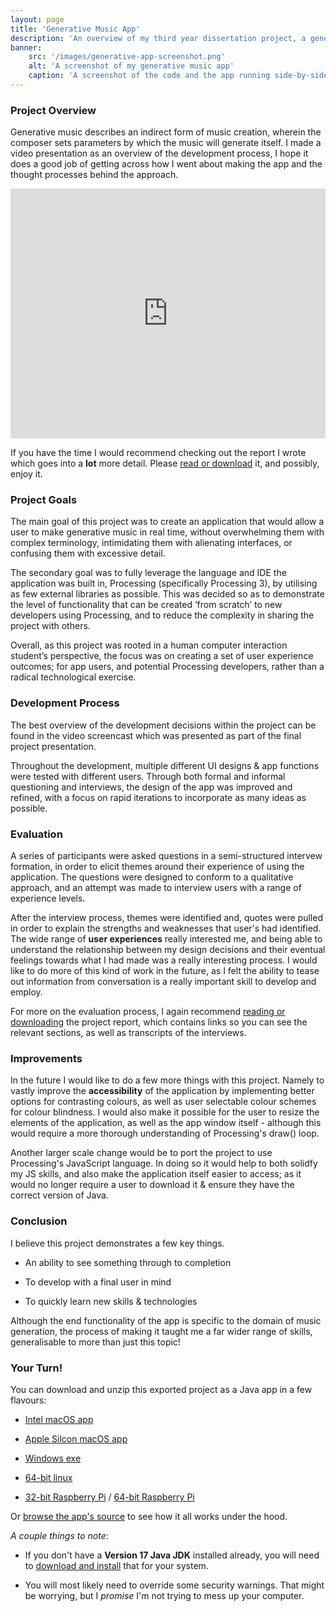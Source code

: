 ```yaml
---
layout: page
title: 'Generative Music App'
description: 'An overview of my third year dissertation project, a generative music application. Written and devloped in Processing3 & Java. Evaluated qualitatively. Documented up in a formal report and video presentation.'
banner:
    src: '/images/generative-app-screenshot.png'
    alt: 'A screenshot of my generative music app'
    caption: 'A screenshot of the code and the app running side-by-side'
---
```


### Project Overview

Generative music describes an indirect form of music creation, wherein the composer sets parameters by which the music will generate itself. I made a video presentation as an overview of the development process, I hope it does a good job of getting across how I went about making the app and the thought processes behind the approach.

<iframe width="100%" height="400" src="https://www.youtube.com/embed/0WWOrIHrOho" title="YouTube video player" frameborder="0" allow="accelerometer; autoplay; clipboard-write; encrypted-media; gyroscope; picture-in-picture" allowfullscreen></iframe>

If you have the time I would recommend checking out the report I wrote which goes into a **lot** more detail. Please [read or download](/assets/documents/generative_music_report.pdf) it, and possibly, enjoy it.


### Project Goals

The main goal of this project was to create an application that would allow a user to make generative music in real time, without overwhelming them with complex terminology, intimidating them with alienating interfaces, or confusing them with excessive detail.

The secondary goal was to fully leverage the language and IDE the application was built in, Processing (specifically Processing 3), by utilising as few external libraries as possible. This was decided so as to demonstrate the level of functionality that can be created ‘from scratch’ to new developers using Processing, and to reduce the complexity in sharing the project with others.

Overall, as this project was rooted in a human computer interaction student’s perspective, the focus was on creating a set of user experience outcomes; for app users, and potential  Processing developers, rather than a radical technological exercise.

### Development Process
The best overview of the development decisions within the project can be found in the video screencast which was presented as part of the final project presentation.

Throughout the development, multiple different UI designs & app functions were tested with different users. Through both formal and informal questioning and interviews, the design of the app was improved and refined, with a focus on rapid iterations to incorporate as many ideas as possible.

### Evaluation

A series of participants were asked questions in a semi-structured intervew formation, in order to elicit themes around their experience of using the application. The questions were designed to conform to a qualitative approach, and an attempt was made to interview users with a range of experience levels.

After the interview process, themes were identified and, quotes were pulled in order to explain the strengths and weaknesses that user's had identified. The wide range of **user experiences** really interested me, and being able to understand the relationship between my design decisions and their eventual feelings towards what I had made was a really interesting process. I would like to do more of this kind of work in the future, as I felt the ability to tease out information from conversation is a really important skill to develop and employ.

For more on the evaluation process, I again recommend [reading or downloading](/assets/documents/generative_music_report.pdf) the project report, which contains links so you can see the relevant sections, as well as transcripts of the interviews.

### Improvements

In the future I would like to do a few more things with this project. Namely to vastly improve the **accessibility** of the application by implementing better options for contrasting colours, as well as user selectable colour schemes for colour blindness. I would also make it possible for the user to resize the elements of the application, as well as the app window itself - although this would require a more thorough understanding of Processing's draw() loop.

Another larger scale change would be to port the project to use Processing's JavaScript language. In doing so it would help to both solidfy my JS skills, and also make the application itself easier to access; as it would no longer require a user to download it & ensure they have the correct version of Java.

### Conclusion

I believe this project demonstrates a few key things.

- An ability to see something through to completion

- To develop with a final user in mind

- To quickly learn new skills & technologies

Although the end functionality of the app is specific to the domain of music generation, the process of making it taught me a far wider range of skills, generalisable to more than just this topic!


### Your Turn!

You can download and unzip this exported project as a Java app in a few flavours:

- [Intel macOS app](/assets/files/mac/app_apple_intel.zip)

- [Apple Silcon macOS app](/assets/files/mac/app_apple_silicon.zip)

- [Windows exe](/assets/files/windows/app_windows.zip)

- [64-bit linux](/assets/files/linux/app_linux.zip)

- [32-bit Raspberry Pi](/assets/files/linux/app_32_bit_pi.zip) / [64-bit Raspberry Pi](/assets/files/linux/app_64_bit_pi.zip)

Or [browse the app's source](https://github.com/TrueHeresy/Portfolio/blob/main/Generative%20Music%20App/macOS/source/v1.java) to see how it all works under the hood. 

*A couple things to note*:

- If you don't have a **Version 17 Java JDK** installed already, you will need to [download and install](https://adoptium.net/temurin/releases) that for your system.

- You will most likely need to override some security warnings. That might be worrying, but I *promise* I'm not trying to mess up your computer.